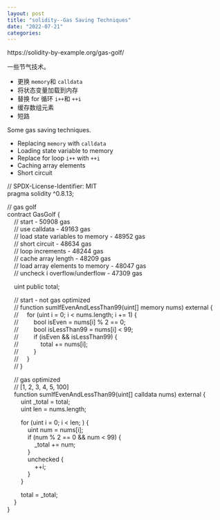 ```yaml
---
layout: post
title: "solidity--Gas Saving Techniques"
date: "2022-07-21"
categories: 
---
```

<p>https://solidity-by-example.org/gas-golf/</p>

<p><font style="vertical-align:inherit">一些节气技术。 </font></p>

<ul>
	<li><font style="vertical-align:inherit">更换 </font><code>memory</code><font style="vertical-align:inherit">和 </font><code>calldata</code></li>
	<li><font style="vertical-align:inherit">将状态变量加载到内存 </font></li>
	<li><font style="vertical-align:inherit">替换 for 循环 </font><code>i++</code><font style="vertical-align:inherit">和 </font><code>++i</code></li>
	<li><font style="vertical-align:inherit">缓存数组元素 </font></li>
	<li><font style="vertical-align:inherit">短路 </font></li>
</ul>

<p>Some gas saving techniques.</p>

<ul>
	<li>Replacing <code>memory</code> with <code>calldata</code></li>
	<li>Loading state variable to memory</li>
	<li>Replace for loop <code>i++</code> with <code>++i</code></li>
	<li>Caching array elements</li>
	<li>Short circuit</li>
</ul>

<p>// SPDX-License-Identifier: MIT<br />
pragma solidity ^0.8.13;</p>

<p>// gas golf<br />
contract GasGolf {<br />
&nbsp;&nbsp;&nbsp; // start - 50908 gas<br />
&nbsp;&nbsp;&nbsp; // use calldata - 49163 gas<br />
&nbsp;&nbsp;&nbsp; // load state variables to memory - 48952 gas<br />
&nbsp;&nbsp;&nbsp; // short circuit - 48634 gas<br />
&nbsp;&nbsp;&nbsp; // loop increments - 48244 gas<br />
&nbsp;&nbsp;&nbsp; // cache array length - 48209 gas<br />
&nbsp;&nbsp;&nbsp; // load array elements to memory - 48047 gas<br />
&nbsp;&nbsp;&nbsp; // uncheck i overflow/underflow - 47309 gas</p>

<p>&nbsp;&nbsp;&nbsp; uint public total;</p>

<p>&nbsp;&nbsp;&nbsp; // start - not gas optimized<br />
&nbsp;&nbsp;&nbsp; // function sumIfEvenAndLessThan99(uint[] memory nums) external {<br />
&nbsp;&nbsp;&nbsp; //&nbsp;&nbsp;&nbsp;&nbsp; for (uint i = 0; i &lt; nums.length; i += 1) {<br />
&nbsp;&nbsp;&nbsp; //&nbsp;&nbsp;&nbsp;&nbsp;&nbsp;&nbsp;&nbsp;&nbsp; bool isEven = nums[i] % 2 == 0;<br />
&nbsp;&nbsp;&nbsp; //&nbsp;&nbsp;&nbsp;&nbsp;&nbsp;&nbsp;&nbsp;&nbsp; bool isLessThan99 = nums[i] &lt; 99;<br />
&nbsp;&nbsp;&nbsp; //&nbsp;&nbsp;&nbsp;&nbsp;&nbsp;&nbsp;&nbsp;&nbsp; if (isEven &amp;&amp; isLessThan99) {<br />
&nbsp;&nbsp;&nbsp; //&nbsp;&nbsp;&nbsp;&nbsp;&nbsp;&nbsp;&nbsp;&nbsp;&nbsp;&nbsp;&nbsp;&nbsp; total += nums[i];<br />
&nbsp;&nbsp;&nbsp; //&nbsp;&nbsp;&nbsp;&nbsp;&nbsp;&nbsp;&nbsp;&nbsp; }<br />
&nbsp;&nbsp;&nbsp; //&nbsp;&nbsp;&nbsp;&nbsp; }<br />
&nbsp;&nbsp;&nbsp; // }</p>

<p>&nbsp;&nbsp;&nbsp; // gas optimized<br />
&nbsp;&nbsp;&nbsp; // [1, 2, 3, 4, 5, 100]<br />
&nbsp;&nbsp;&nbsp; function sumIfEvenAndLessThan99(uint[] calldata nums) external {<br />
&nbsp;&nbsp;&nbsp;&nbsp;&nbsp;&nbsp;&nbsp; uint _total = total;<br />
&nbsp;&nbsp;&nbsp;&nbsp;&nbsp;&nbsp;&nbsp; uint len = nums.length;</p>

<p>&nbsp;&nbsp;&nbsp;&nbsp;&nbsp;&nbsp;&nbsp; for (uint i = 0; i &lt; len; ) {<br />
&nbsp;&nbsp;&nbsp;&nbsp;&nbsp;&nbsp;&nbsp;&nbsp;&nbsp;&nbsp;&nbsp; uint num = nums[i];<br />
&nbsp;&nbsp;&nbsp;&nbsp;&nbsp;&nbsp;&nbsp;&nbsp;&nbsp;&nbsp;&nbsp; if (num % 2 == 0 &amp;&amp; num &lt; 99) {<br />
&nbsp;&nbsp;&nbsp;&nbsp;&nbsp;&nbsp;&nbsp;&nbsp;&nbsp;&nbsp;&nbsp;&nbsp;&nbsp;&nbsp;&nbsp; _total += num;<br />
&nbsp;&nbsp;&nbsp;&nbsp;&nbsp;&nbsp;&nbsp;&nbsp;&nbsp;&nbsp;&nbsp; }<br />
&nbsp;&nbsp;&nbsp;&nbsp;&nbsp;&nbsp;&nbsp;&nbsp;&nbsp;&nbsp;&nbsp; unchecked {<br />
&nbsp;&nbsp;&nbsp;&nbsp;&nbsp;&nbsp;&nbsp;&nbsp;&nbsp;&nbsp;&nbsp;&nbsp;&nbsp;&nbsp;&nbsp; ++i;<br />
&nbsp;&nbsp;&nbsp;&nbsp;&nbsp;&nbsp;&nbsp;&nbsp;&nbsp;&nbsp;&nbsp; }<br />
&nbsp;&nbsp;&nbsp;&nbsp;&nbsp;&nbsp;&nbsp; }</p>

<p>&nbsp;&nbsp;&nbsp;&nbsp;&nbsp;&nbsp;&nbsp; total = _total;<br />
&nbsp;&nbsp;&nbsp; }<br />
}</p>

<p>&nbsp;</p>

